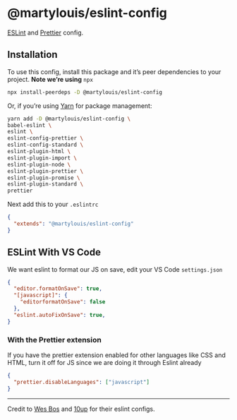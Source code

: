 # @martylouis/eslint-config

[ESLint](https://eslint.org) and [Prettier](https://prettier.io) config.

## Installation

To use this config, install this package and it’s peer dependencies to your project. **Note we’re using** `npx`

```sh
npx install-peerdeps -D @martylouis/eslint-config
```

Or, if you’re using [Yarn](https://yarn.io) for package management:

```sh
yarn add -D @martylouis/eslint-config \
babel-eslint \
eslint \
eslint-config-prettier \
eslint-config-standard \
eslint-plugin-html \
eslint-plugin-import \
eslint-plugin-node \
eslint-plugin-prettier \
eslint-plugin-promise \
eslint-plugin-standard \
prettier
```

Next add this to your `.eslintrc`

```json
{
  "extends": "@martylouis/eslint-config"
}
```

## ESLint With VS Code

We want eslint to format our JS on save, edit your VS Code `settings.json`

```json
{
  "editor.formatOnSave": true,
  "[javascript]": {
    "editorformatOnSave": false
  },
  "eslint.autoFixOnSave": true,
}
```

### With the Prettier extension

If you have the prettier extension enabled for other languages like CSS and HTML, turn it off for JS since we are doing it through Eslint already

```json
{
  "prettier.disableLanguages": ["javascript"]
}
```

------
Credit to [Wes Bos]([https://](https://github.com/wesbos/eslint-config-wesbos)) and [10up](https://github.com/10up/eslint-config) for their eslint configs.